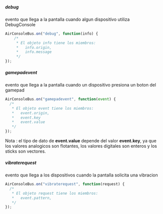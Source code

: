 

##### debug
  evento que llega a la pantalla cuando algun dispositivo utiliza DebugConsole

```javascript
AirConsoleBus.on("debug", function(info) {
    /*
     * El objeto info tiene los miembros:
     *   info.origin,
     *   info.message
     */
});
```

##### gamepadevent
evento que llega a la pantalla cuando un dispositivo presiona un boton del gamepad

```javascript
AirConsoleBus.on("gamepadevent", function(event) {
  /*
   * El objeto event tiene los miembros:
   *   event.origin,
   *   event.key
   *   event.value
   */
});
```
Nota : el tipo de dato de <strong>event.value</strong> depende del valor <strong>event.key</strong>, ya que los valores analogicos son flotantes, los valores digitales son enteros y los sticks son vectores.


##### vibraterequest
evento que llega a los dispositivos cuando la pantalla solicita una vibracion

```javascript
AirConsoleBus.on("vibraterequest", function(request) {
  /*
   * El objeto request tiene los miembros:
   *   event.pattern,
   */
});
```
